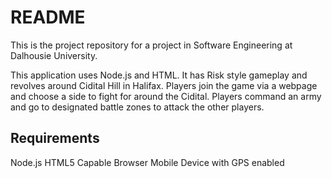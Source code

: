 README
======

This is the project repository for a project in Software Engineering at Dalhousie
University.

This application uses Node.js and HTML. It has Risk style gameplay and revolves around
Cidital Hill in Halifax. Players join the game via a webpage and choose a side to fight
for around the Cidital. Players command an army and go to designated battle zones to
attack the other players.

Requirements
------------

Node.js
HTML5 Capable Browser
Mobile Device with GPS enabled

